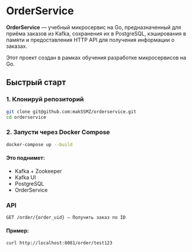 # OrderService
**OrderService** — учебный микросервис на Go, предназначенный для приёма заказов из Kafka, сохранения их в PostgreSQL, кэширования в памяти и предоставления HTTP API для получения информации о заказах.

Этот проект создан в рамках обучения разработке микросервисов на Go.

## Быстрый старт
### 1. Клонируй репозиторий
```bash
git clone git@github.com:makSSMZ/orderservice.git
cd orderservice
```

### 2. Запусти через Docker Compose
```bash
docker-compose up --build
```
#### Это поднимет:
- Kafka + Zookeeper
- Kafka UI 
- PostgreSQL
- OrderService

### API
```
GET /order/{order_uid} — Получить заказ по ID
```

#### Пример:
```bash
curl http://localhost:8081/order/test123
```
